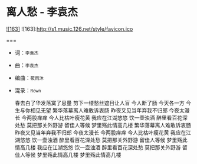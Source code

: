 离人愁 - 李袁杰
===
[![163]](http://music.163.com/#/song?id=536502758)
![163]:http://s1.music.126.net/style/favicon.ico

===

* 词：`李袁杰`<br>
* 曲：`李袁杰`<br>
* 编曲：`筱雨沐`<br>
* 混录：`Rown`<br>

     春去白了华发落寞了思量
     剪下一缕愁丝遮目让人盲
     今人断了肠 今天各一方
今生与你相见无望
繁华落幕离人难敢诉衷肠
昨夜又见当年弃我不归郎
今夜太漫长 今两股痒痒
今人比枯叶瘦花黄
我应在江湖悠悠 饮一壶浊酒
醉里看百花深处愁
莫把那关外野游 留佳人等候
梦里殇此情高几楼
繁华落幕离人难敢诉衷肠
昨夜又见当年弃我不归郎
今夜太漫长 今两股痒痒
今人比枯叶瘦花黄
我应在江湖悠悠 饮一壶浊酒
醉里看百花深处愁
莫把那关外野游 留佳人等候
梦里殇此情高几楼
我应在江湖悠悠 饮一壶浊酒
醉里看百花深处愁
莫把那关外野游 留佳人等候
梦里殇此情高几楼
梦里殇此情高几楼
